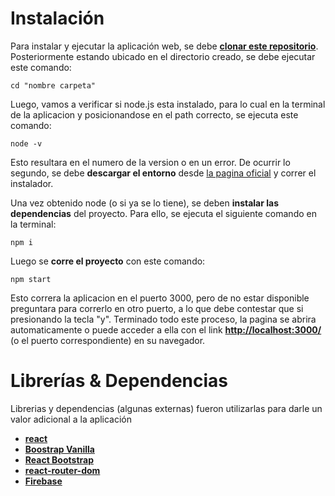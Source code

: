﻿

# Instalación

Para instalar y ejecutar la aplicación web, se debe **[clonar este repositorio](https://docs.github.com/es/repositories/creating-and-managing-repositories/cloning-a-repository)**. Posteriormente estando ubicado en el directorio creado, se debe ejecutar este comando:

    cd "nombre carpeta"
Luego, vamos a verificar si node.js esta instalado, para lo cual en la terminal de la aplicacion y posicionandose en el path correcto, se ejecuta este comando:

    node -v
Esto resultara en el numero de la version o en un error. De ocurrir lo segundo, se debe **descargar el entorno** desde [la pagina oficial](https://nodejs.org/es/download/) y correr el instalador.

Una vez obtenido node (o si ya se lo tiene), se deben **instalar las dependencias** del proyecto. Para ello, se ejecuta el siguiente comando en la terminal: 

    npm i
Luego se **corre el proyecto** con este comando:

    npm start
 Esto correra la aplicacion en el puerto 3000, pero de no estar disponible preguntara para correrlo en otro puerto, a lo que debe contestar que si presionando la tecla "y". 
 Terminado todo este proceso, la pagina se abrira automaticamente o puede acceder a ella con el link **[http://localhost:3000/](http://localhost:3000/)** (o el puerto correspondiente) en su navegador.


# Librerías & Dependencias
Librerias y dependencias (algunas externas) fueron utilizarlas para darle un valor adicional a la aplicación
 - **[react](https://es.reactjs.org/)**
 - [**Boostrap Vanilla**](https://react-bootstrap.github.io/getting-started/introduction) 
 -  [**React Bootstrap**](https://react-bootstrap.github.io/getting-started/introduction) 
 - **[react-router-dom](https://v5.reactrouter.com/web/guides/quick-start)** 
 - [**Firebase**](https://firebase.google.com/docs/firestore/quickstart) 


